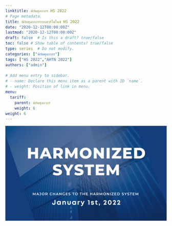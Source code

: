 ```yaml
---
linktitle: พิกัดศุลกากร HS 2022
# Page metadata.
title: พิกัดศุลกากรระบบฮาร์โมไนซ์ HS 2022
date: "2020-12-12T00:00:00Z"
lastmod: "2020-12-12T00:00:00Z"
draft: false  # Is this a draft? true/false
toc: false # Show table of contents? true/false
type: series  # Do not modify.
categories: ["พิกัดศุลกากร"]
tags: ["HS 2022","AHTN 2022"]
authors: ["admin"]

# Add menu entry to sidebar.
# - name: Declare this menu item as a parent with ID `name`.
# - weight: Position of link in menu.
menu:
  tariff:
    parent: พิกัดศุลกากร
    weight: 6
weight: 6
---
```


![](./img/hs_2022.png)


